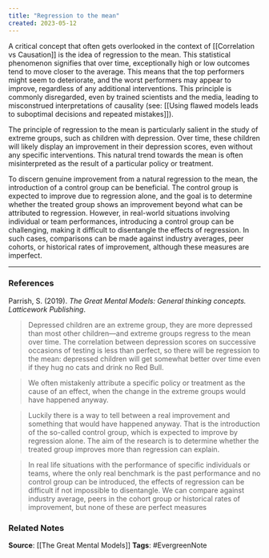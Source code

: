 ```yaml
---
title: "Regression to the mean"
created: 2023-05-12
---
```


A critical concept that often gets overlooked in the context of [[Correlation vs Causation]] is the idea of regression to the mean. This statistical phenomenon signifies that over time, exceptionally high or low outcomes tend to move closer to the average. This means that the top performers might seem to deteriorate, and the worst performers may appear to improve, regardless of any additional interventions. This principle is commonly disregarded, even by trained scientists and the media, leading to misconstrued interpretations of causality (see: [[Using flawed models leads to suboptimal decisions and repeated mistakes]]).

The principle of regression to the mean is particularly salient in the study of extreme groups, such as children with depression. Over time, these children will likely display an improvement in their depression scores, even without any specific interventions. This natural trend towards the mean is often misinterpreted as the result of a particular policy or treatment.

To discern genuine improvement from a natural regression to the mean, the introduction of a control group can be beneficial. The control group is expected to improve due to regression alone, and the goal is to determine whether the treated group shows an improvement beyond what can be attributed to regression. However, in real-world situations involving individual or team performances, introducing a control group can be challenging, making it difficult to disentangle the effects of regression. In such cases, comparisons can be made against industry averages, peer cohorts, or historical rates of improvement, although these measures are imperfect.

---
### References

Parrish, S. (2019). _The Great Mental Models: General thinking concepts. Latticework Publishing_.

> Depressed children are an extreme group, they are more depressed than most other children—and extreme groups regress to the mean over time. The correlation between depression scores on successive occasions of testing is less than perfect, so there will be regression to the mean: depressed children will get somewhat better over time even if they hug no cats and drink no Red Bull.

> We often mistakenly attribute a specific policy or treatment as the cause of an effect, when the change in the extreme groups would have happened anyway. 

>  Luckily there is a way to tell between a real improvement and something that would have happened anyway. That is the introduction of the so-called control group, which is expected to improve by regression alone. The aim of the research is to determine whether the treated group improves more than regression can explain.

>  In real life situations with the performance of specific individuals or teams, where the only real benchmark is the past performance and no control group can be introduced, the effects of regression can be difficult if not impossible to disentangle. We can compare against industry average, peers in the cohort group or historical rates of improvement, but none of these are perfect measures


### Related Notes
**Source**: [[The Great Mental Models]]
**Tags**: #EvergreenNote